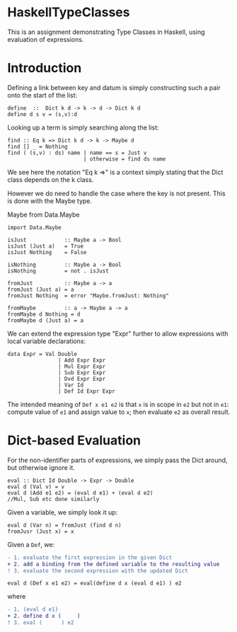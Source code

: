 # HaskellTypeClasses
This is an assignment demonstrating Type Classes in Haskell, using evaluation of expressions.

# Introduction



Defining a link between key and datum is simply constructing such a pair onto the start of the list:

```
define  ::  Dict k d -> k -> d -> Dict k d
define d s v = (s,v):d
```

Looking up a term is simply searching along the list:

```
find :: Eq k => Dict k d -> k -> Maybe d
find [] _ = Nothing
find ( (s,v) : ds) name | name == s = Just v
                        | otherwise = find ds name
```
We see here the notation "Eq k =>" is a context simply stating that the Dict class depends on the k class.

However we do need to handle the case where the key is not present. This is done with the Maybe type.  

Maybe from Data.Maybe  


```
import Data.Maybe

isJust            :: Maybe a -> Bool
isJust (Just a)   = True
isJust Nothing    = False

isNothing         :: Maybe a -> Bool
isNothing         = not . isJust

fromJust          :: Maybe a -> a
fromJust (Just a) = a
fromJust Nothing  = error "Maybe.fromJust: Nothing"

fromMaybe         :: a -> Maybe a -> a
fromMaybe d Nothing = d
fromMaybe d (Just a) = a
```  

We can extend the expression type "Expr" further to allow expressions with local variable declarations:  

```
data Expr = Val Double  
                | Add Expr Expr  
                | Mul Expr Expr  
                | Sub Expr Expr  
                | Dvd Expr Expr  
                | Var Id   
                | Def Id Expr Expr 
```  

The intended meaning of ```Def x e1 e2``` is that ```x``` is in scope in ```e2``` but not in ```e1```: compute value of ```e1``` and assign value to ```x```; then evaluate ```e2``` as overall result.  

# Dict-based Evaluation  
For the non-identifier parts of expressions, we simply pass the Dict around, but otherwise ignore it.  

```
eval :: Dict Id Double -> Expr -> Double  
eval d (Val v) = v  
eval d (Add e1 e2) = (eval d e1) + (eval d e2)  
//Mul, Sub etc done similarly
```  
Given a variable, we simply look it up:  

```
eval d (Var n) = fromJust (find d n)  
fromJusr (Just x) = x  
```

Given a ```Def```, we:  
```diff
- 1. evaluate the first expression in the given Dict  
+ 2. add a binding from the defined variable to the resulting value  
! 3. evaluate the second expression with the updated Dict  
```  
```  
eval d (Def x e1 e2) = eval(define d x (eval d e1) ) e2  
```  
where  
```diff  
- 1. (eval d e1)  
+ 2. define d x (     )  
! 3. eval (      ) e2
```



                



